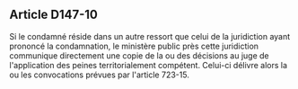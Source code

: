 Article D147-10
----
Si le condamné réside dans un autre ressort que celui de la juridiction ayant
prononcé la condamnation, le ministère public près cette juridiction communique
directement une copie de la ou des décisions au juge de l'application des peines
territorialement compétent. Celui-ci délivre alors la ou les convocations
prévues par l'article 723-15.
